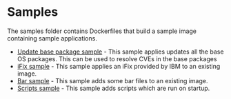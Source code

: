 # Samples

The samples folder contains Dockerfiles that build a sample image containing sample applications.

* [Update base package sample](updateBase/) - This sample applies updates all the base OS packages. This can be used to resolve CVEs in the base packages
* [iFix sample](applyIfix/) - This sample applies an iFix provided by IBM to an existing image.
* [Bar sample](bars/) - This sample adds some bar files to an existing image.
* [Scripts sample](scripts/) - This sample adds scripts which are run on startup.

